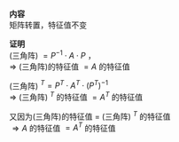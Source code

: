 **内容**    
矩阵转置，特征值不变    
    
**证明**    
(三角阵) $=P^{-1}\cdot A\cdot P$ ，    
 $\Rightarrow$ (三角阵)的特征值 $=A$ 的特征值    
    
(三角阵) $^T=P^T\cdot A^T\cdot (P^T)^{-1}$     
 $\Rightarrow$ (三角阵) $^T$ 的特征值 $=A^T$ 的特征值    
    
又因为(三角阵)的特征值 $=$ (三角阵) $^T$ 的特征值    
 $\Rightarrow A$ 的特征值 $=A^T$ 的特征值    
